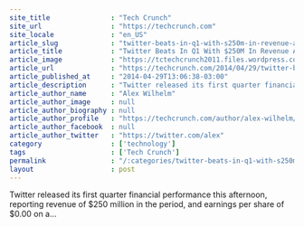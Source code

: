 ```yaml
---
site_title               : "Tech Crunch"
site_url                 : "https://techcrunch.com"
site_locale              : "en_US"
article_slug             : "twitter-beats-in-q1-with-s250m-in-revenue-and-picks-up-14m-new-monthly-active-users"
article_title            : "Twitter Beats In Q1 With $250M In Revenue And Picks Up 14M New Monthly Active Users"
article_image            : "https://tctechcrunch2011.files.wordpress.com/2014/04/twitter-earnings.jpg?w=764&h=400&crop=1"
article_url              : "https://techcrunch.com/2014/04/29/twitter-beats-in-q1-with-250m-in-revenue-and-picks-up-14m-new-monthly-active-users/"
article_published_at     : "2014-04-29T13:06:38-03:00"
article_description      : "Twitter released its first quarter financial performance this afternoon, reporting revenue of $250 million in the period, and earnings per share of $0.00 on a..."
article_author_name      : "Alex Wilhelm"
article_author_image     : null
article_author_biography : null
article_author_profile   : "https://techcrunch.com/author/alex-wilhelm/"
article_author_facebook  : null
article_author_twitter   : "https://twitter.com/alex"
category                 : ['technology']
tags                     : ['Tech Crunch']
permalink                : "/:categories/twitter-beats-in-q1-with-s250m-in-revenue-and-picks-up-14m-new-monthly-active-users/"
layout                   : post
---
```


Twitter released its first quarter financial performance this afternoon, reporting revenue of $250 million in the period, and earnings per share of $0.00 on a...
